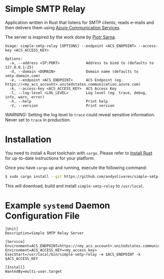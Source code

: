 # Simple SMTP Relay
Application written in Rust that listens for SMTP clients, reads e-mails and then delivers them using [Azure Communication Services](https://azure.microsoft.com/en-us/products/communication-services).

The server is inspired by the work done by [Piotr Sarna](https://blog.turso.tech/write-your-own-email-server-in-rust-36f4ff5b1956).

```
Usage: simple-smtp-relay [OPTIONS] --endpoint <ACS_ENDPOINT> --access-key <ACS_ACCESS_KEY>

Options:
  -a, --address <IP:PORT>            Address to bind to (defaults to 127.0.0.1:25)
  -d, --domain <DOMAIN>              Domain name (defaults to smtp.domain.com)
  -e, --endpoint <ACS_ENDPOINT>      ACS Endpoint (eg. https://<my_acs_account>.unitedstates.communication.azure.com)
  -k, --access-key <ACS_ACCESS_KEY>  ACS Access Key
  -l, --log-level <LOG_LEVEL>        Log level (eg. trace, debug, info, warn, error)
  -h, --help                         Print help
  -V, --version                      Print version
```

*WARNING:* Setting the log level to `trace` could reveal sensitive information. Never set to `trace` in production.

# Installation

You need to install a Rust toolchain with `cargo`. Please refer to [Install Rust](https://www.rust-lang.org/tools/install) for up-to-date instructions for your platform.

Once you have `cargo` up and running, execute the following command:

```bash
$ sudo cargo install --git https://github.com/andyolivares/simple-smtp-relay.git --root /usr/local
```

This will download, build and install `simple-smtp-relay` to `/usr/local`.

# Example `systemd` Daemon Configuration File

```
[Unit]
Description=Simple SMTP Relay Server

[Service]
Environment=ACS_ENDPOINT=https://<my_acs_account>.unitedstates.communication.azure.com
Environment=ACS_ACCESS_KEY=<my_access_key>
ExecStart=/usr/local/bin/simple-smtp-relay -e $ACS_ENDPOINT -k $ACS_ACCESS_KEY

[Install]
WantedBy=multi-user.target
```